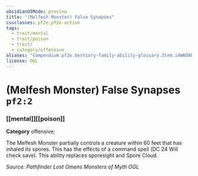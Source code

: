 ```yaml
---
obsidianUIMode: preview
title: "(Melfesh Monster) False Synapses"
cssclasses: pf2e,pf2e-action
tags:
  - trait/mental
  - trait/poison
  - trait/
  - category/offensive
aliases: "Compendium.pf2e.bestiary-family-ability-glossary.Item.i4WBOAb7CmY53doM"
license: OGL
---
```

# (Melfesh Monster) False Synapses `pf2:2`

### [[mental]][[poison]]

**Category** offensive; 




The Melfesh Monster partially controls a creature within 60 feet that has inhaled its spores. This has the effects of a command spell (DC 24 Will check save). This ability replaces sporesight and Spore Cloud.

*Source: Pathfinder Lost Omens Monsters of Myth*
*OGL*